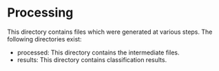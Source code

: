 # Processing

This directory contains files which were generated at various steps. The following directories exist:

- processed: This directory contains the intermediate files.
- results: This directory contains classification results.


